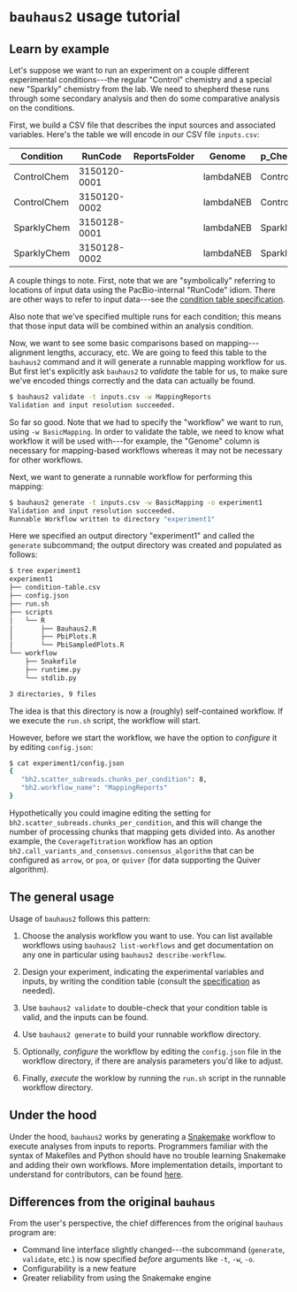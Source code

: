 
# `bauhaus2` usage tutorial

## Learn by example

Let's suppose we want to run an experiment on a couple different experimental
conditions---the regular "Control" chemistry and a special new "Sparkly"
chemistry from the lab.  We need to shepherd these runs through some secondary
analysis and then do some comparative analysis on the conditions.

First, we build a CSV file that describes the input sources and associated
variables. Here's the table we will encode in our CSV file `inputs.csv`:

| Condition   |      RunCode | ReportsFolder | Genome    | p_Chemistry |
|-------------|--------------|---------------|-----------|-------------|
| ControlChem | 3150120-0001 |               | lambdaNEB | Control     |
| ControlChem | 3150120-0002 |               | lambdaNEB | Control     |
| SparklyChem | 3150128-0001 |               | lambdaNEB | Sparkly     |
| SparklyChem | 3150128-0002 |               | lambdaNEB | Sparkly     |


A couple things to note.  First, note that we are "symbolically" referring to
locations of input data using the PacBio-internal "RunCode" idiom.  There are
other ways to refer to input data---see the [condition table
specification][condition-table-spec].

Also note that we've specified multiple runs for each condition; this means that
those input data will be combined within an analysis condition.

Now, we want to see some basic comparisons based on mapping---alignment lengths,
accuracy, etc.  We are going to feed this table to the `bauhaus2` command and it
will generate a runnable mapping workflow for us.  But first let's explicitly
ask `bauhaus2` to *validate* the table for us, to make sure we've encoded things
correctly and the data can actually be found.

  ```sh
  $ bauhaus2 validate -t inputs.csv -w MappingReports
  Validation and input resolution succeeded.
  ```

So far so good.  Note that we had to specify the "workflow" we want to run,
using `-w BasicMapping`.  In order to validate the table, we need to know what
workflow it will be used with---for example, the "Genome" column is necessary
for mapping-based workflows whereas it may not be necessary for other workflows.

Next, we want to generate a runnable workflow for performing this mapping:

  ```sh
  $ bauhaus2 generate -t inputs.csv -w BasicMapping -o experiment1
  Validation and input resolution succeeded.
  Runnable Workflow written to directory "experiment1"
  ```

Here we specified an output directory "experiment1" and called the
`generate` subcommand; the output directory was created and populated
as follows:

  ```sh
  $ tree experiment1
  experiment1
  ├── condition-table.csv
  ├── config.json
  ├── run.sh
  ├── scripts
  │   └── R
  │       ├── Bauhaus2.R
  │       ├── PbiPlots.R
  │       └── PbiSampledPlots.R
  └── workflow
      ├── Snakefile
      ├── runtime.py
      └── stdlib.py

  3 directories, 9 files
  ```

The idea is that this directory is now a (roughly) self-contained
workflow.  If we execute the `run.sh` script, the workflow will start.

However, before we start the workflow, we have the option to
*configure* it by editing `config.json`:

  ```sh
  $ cat experiment1/config.json
  {
     "bh2.scatter_subreads.chunks_per_condition": 8,
     "bh2.workflow_name": "MappingReports"
  }
  ```

Hypothetically you could imagine editing the setting for
`bh2.scatter_subreads.chunks_per_condition`, and this will change the number of
processing chunks that mapping gets divided into.  As another example, the
`CoverageTitration` workflow has an option
`bh2.call_variants_and_consensus.consensus_algorithm` that can be configured as
`arrow`, or `poa`, or `quiver` (for data supporting the Quiver algorithm).

## The general usage 

Usage of `bauhaus2` follows this pattern:
  
  1. Choose the analysis workflow you want to use.  You can list available
     workflows using `bauhaus2 list-workflows` and get documentation on any one
     in particular using `bauhaus2 describe-workflow`.

  2. Design your experiment, indicating the experimental variables and inputs,
     by writing the condition table (consult the
     [specification][condition-table-spec] as needed).

  3. Use `bauhaus2 validate` to double-check that your condition table is valid,
     and the inputs can be found.

  4. Use `bauhaus2 generate` to build your runnable workflow directory.

  5. Optionally, *configure* the workflow by editing the `config.json` file in
     the workflow directory, if there are analysis parameters you'd like to
     adjust.

  6. Finally, *execute* the worklow by running the `run.sh` script in the
     runnable workflow directory.


## Under the hood

Under the hood, `bauhaus2` works by generating a [Snakemake][snakemake] workflow
to execute analyses from inputs to reports.  Programmers familiar with the
syntax of Makefiles and Python should have no trouble learning Snakemake and
adding their own workflows.  More implementation details, important to
understand for contributors, can be found [here][contribution-tutorial].


## Differences from the original `bauhaus`

From the user's perspective, the chief differences from the original
`bauhaus` program are:

  - Command line interface slightly changed---the subcommand (`generate`,
    `validate`, etc.) is now specified *before* arguments like `-t`, `-w`, `-o`.
  - Configurability is a new feature
  - Greater reliability from using the Snakemake engine


[condition-table-spec]: ./ConditionTableSpec.md
[snakemake]:  https://snakemake.readthedocs.io/en/stable/
[contribution-tutorial]: ./ContributionTutorial.md